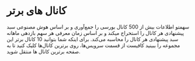 # کانال های برتر

سهمتو اطلاعات بیش از 500 کانال بورسی را جمع‌آوری و بر اساس هوش مصنوعی سبد پیشنهادی هر کانال را استخراج میکند و بر اساس زمان معرفی هر سهم بازدهی ماهانه سبد پیشنهادی هر کانال را محاسبه می‌کند. برای اینکه شما بتوانید 10 کانال برتر این مجموعه را ببینید کافیست از قسمت سرویس‌ها، روی برترین کانال‌ها کلیک کنید تا به صفحه برترین کانال ها منتقل شوید.




